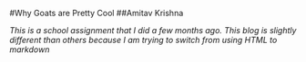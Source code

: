 #Why Goats are Pretty Cool
##Amitav Krishna

*This is a school assignment that I did a few months ago. This blog is slightly different  than others because I am trying to switch from using HTML to markdown*
